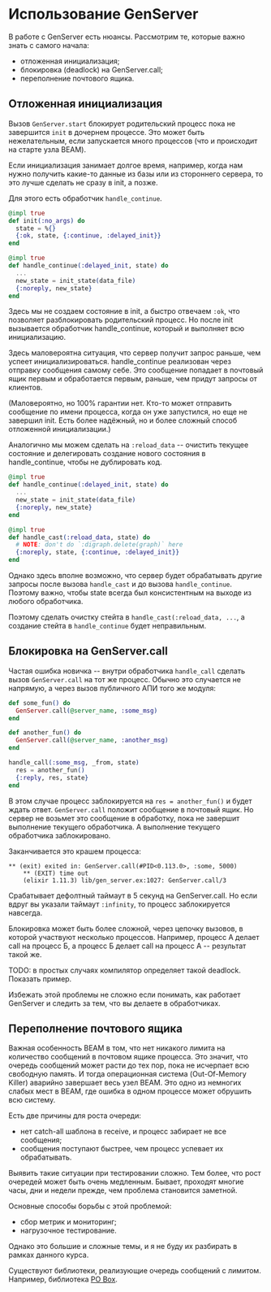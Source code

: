 # Использование GenServer

В работе с GenServer есть нюансы. Рассмотрим те, которые важно знать с самого начала:
- отложенная инициализация;
- блокировка (deadlock) на GenServer.call;
- переполнение почтового ящика.


## Отложенная инициализация

Вызов `GenServer.start` блокирует родительский процесс пока не завершится `init` в дочернем процессе. Это может быть нежелательным, если запускается много процессов (что и происходит на старте узла BEAM). 

Если инициализация занимает долгое время, например, когда нам нужно получить какие-то данные из базы или из стороннего сервера, то это лучше сделать не сразу в init, а позже.

Для этого есть обработчик `handle_continue`.

```elixir
@impl true
def init(:no_args) do
  state = %{}
  {:ok, state, {:continue, :delayed_init}}
end

@impl true
def handle_continue(:delayed_init, state) do
  ...
  new_state = init_state(data_file)
  {:noreply, new_state}
end
```

Здесь мы не создаем состояние в init, а быстро отвечаем `:ok`, что позволяет разблокировать родительский процесс. Но после init вызывается обработчик handle_continue, который и выполняет всю инициализацию. 

Здесь маловероятна ситуация, что сервер получит запрос раньше, чем успеет инициализироваться. handle_continue реализован через отправку сообщения самому себе. Это сообщение попадает в почтовый ящик первым и обработается первым, раньше, чем придут запросы от клиентов.

(Маловероятно, но 100% гарантии нет. Кто-то может отправить сообщение по имени процесса, когда он уже запустился, но еще не завершил init. Есть более надёжный, но и более сложный способ отложенной инициализации.)

Аналогично мы можем сделать на `:reload_data` -- очистить текущее состояние и делегировать создание нового состояния в handle_continue, чтобы не дублировать код.

```elixir
@impl true
def handle_continue(:delayed_init, state) do
  ...
  new_state = init_state(data_file)
  {:noreply, new_state}
end

@impl true
def handle_cast(:reload_data, state) do
  # NOTE: don't do `:digraph.delete(graph)` here
  {:noreply, state, {:continue, :delayed_init}}
end
```

Однако здесь вполне возможно, что сервер будет обрабатывать другие запросы после вызова `handle_cast` и до вызова `handle_continue`. Поэтому важно, чтобы state всегда был консистентным на выходе из любого обработчика. 

Поэтому сделать очистку стейта в `handle_cast(:reload_data, ...`, а создание стейта в `handle_continue` будет неправильным.


## Блокировка на GenServer.call

Частая ошибка новичка -- внутри обработчика `handle_call` сделать вызов `GenServer.call` на тот же процесс. Обычно это случается не напрямую, а через вызов публичного АПИ того же модуля:

```elixir
def some_fun() do
  GenServer.call(@server_name, :some_msg)
end

def another_fun() do
  GenServer.call(@server_name, :another_msg)
end

handle_call(:some_msg, _from, state)
  res = another_fun()
  {:reply, res, state}
end
```

В этом случае процесс заблокируется на `res = another_fun()` и будет ждать ответ. `GenServer.call` положит сообщение в почтовый ящик. Но сервер не возьмет это сообщение в обработку, пока не завершит выполнение текущего обработчика. А выполнение текущего обработчика заблокировано.

Заканчивается это крашем процесса:

```elixir-iex
** (exit) exited in: GenServer.call(#PID<0.113.0>, :some, 5000)
    ** (EXIT) time out
    (elixir 1.11.3) lib/gen_server.ex:1027: GenServer.call/3
```

Срабатывает дефолтный таймаут в 5 секунд на GenServer.call. Но если вдруг вы указали таймаут `:infinity`, то процесс заблокируется навсегда.

Блокировка может быть более сложной, через цепочку вызовов, в которой участвуют несколько процессов. Например, процесс А делает call на процесс Б, а процесс Б делает call на процесс А -- результат такой же.

TODO: в простых случаях компилятор определяет такой deadlock. Показать пример.

Избежать этой проблемы не сложно если понимать, как работает GenServer и следить за тем, что вы делаете в обработчиках.


## Переполнение почтового ящика

Важная особенность BEAM в том, что нет никакого лимита на количество сообщений в почтовом ящике процесса. Это значит, что очередь сообщений может расти до тех пор, пока не исчерпает всю свободную память. И тогда операционная система (Out-Of-Memory Killer) аварийно завершает весь узел BEAM. Это одно из немногих слабых мест в BEAM, где ошибка в одном процессе может обрушить всю систему.

Есть две причины для роста очереди:
- нет catch-all шаблона в receive, и процесс забирает не все сообщения;
- сообщения поступают быстрее, чем процесс успевает их обрабатывать.

Выявить такие ситуации при тестировании сложно. Тем более, что рост очередей может быть очень медленным. Бывает, проходят многие часы, дни и недели прежде, чем проблема становится заметной.

Основные способы борьбы с этой проблемой:
- сбор метрик и мониторинг;
- нагрузочное тестирование.

Однако это большие и сложные темы, и я не буду их разбирать в рамках данного курса.

Существуют библиотеки, реализующие очередь сообщений с лимитом. Например, библиотека [PO Box](https://github.com/ferd/pobox).

